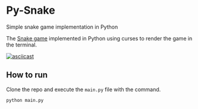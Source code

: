 # Py-Snake
Simple snake game implementation in Python

The [Snake game](https://en.wikipedia.org/wiki/Snake_(video_game_genre)) implemented in Python
using curses to render the game in the terminal.

[![asciicast](https://asciinema.org/a/cYV3soEoSEIDv3RZ25u2z1scd.svg)](https://asciinema.org/a/cYV3soEoSEIDv3RZ25u2z1scd)

## How to run
Clone the repo and execute the `main.py` file with the command.
```shell
python main.py
```